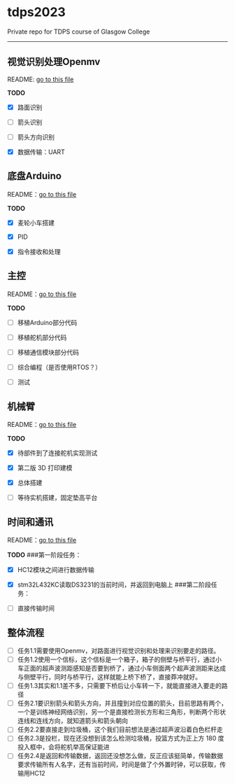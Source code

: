 # tdps2023
Private repo for TDPS course of Glasgow College

---

## 视觉识别处理Openmv

README: [go to this file](./openmv/README.md)

**TODO**

- [x] 路面识别
- [ ] 箭头识别
- [ ] 箭头方向识别
- [x] 数据传输：UART



## 底盘Arduino

README：[go to this file](./Arduino/README.md)

**TODO**

- [x] 麦轮小车搭建
- [x] PID
- [x] 指令接收和处理



## 主控

README：[go to this file](./mcu/README.md)

**TODO**
- [ ] 移植Arduino部分代码
- [ ] 移植舵机部分代码
- [ ] 移植通信模块部分代码
- [ ] 综合编程（是否使用RTOS？）
- [ ] 测试



## 机械臂

README：[go to this file](./Machine_Arm/README.md)

**TODO**
- [x] 待部件到了连接舵机实现测试
- [x] 第二版 3D 打印建模
- [x] 总体搭建
- [ ] 等待实机搭建，固定垫高平台


## 时间和通讯

README：[go to this file](./Timer&Communication/README.md)

**TODO**
###第一阶段任务：
- [x] HC12模块之间进行数据传输
- [x] stm32L432KC读取DS3231的当前时间，并返回到电脑上
###第二阶段任务：
- [ ] 直接传输时间


## 整体流程

- [ ] 任务1.1需要使用Openmv，对路面进行视觉识别和处理来识别要走的路径。
- [ ] 任务1.2使用一个信标，这个信标是一个箱子，箱子的侧壁与桥平行，通过小车正面的超声波测距感知是否要到桥了，通过小车侧面两个超声波测距来达成与侧壁平行，同时与桥平行，这样就能上桥下桥了，直接莽冲就好。
- [ ] 任务1.3其实和1.1差不多，只需要下桥后让小车转一下，就能直接进入要走的路径
- [ ] 任务2.1要识别箭头和箭头方向，并且撞到对应位置的箭头，目前思路有两个，一个是训练神经网络识别，另一个是直接检测长方形和三角形，判断两个形状连线和连线方向，就知道箭头和箭头朝向
- [ ] 任务2.2要直接走到垃圾桶，这个我们目前想法是通过超声波沿着白色栏杆走
- [ ] 任务2.3是投栏，现在还没想到该怎么检测垃圾桶，投篮方式为正上方 180 度投入框中，会将舵机举高保证能进
- [ ] 任务2.4是返回和传输数据，返回还没想怎么做，反正应该挺简单，传输数据要求传输所有人名字，还有当前时间，时间是做了个外置时钟，可以获取，传输用HC12
